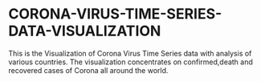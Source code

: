 # CORONA-VIRUS-TIME-SERIES-DATA-VISUALIZATION
This is the Visualization of Corona Virus Time Series data with analysis of various countries. The visualization concentrates on confirmed,death and recovered cases of Corona all around the world.
